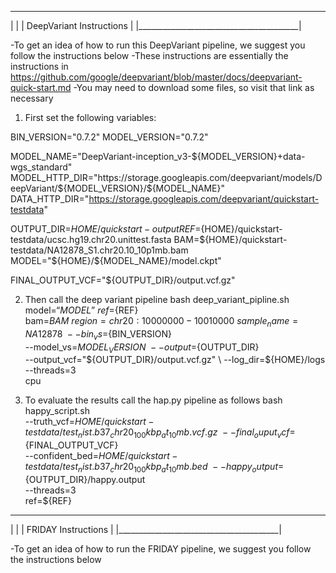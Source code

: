  ________________________________________
|                                        |
|    DeepVariant Instructions            |
|________________________________________|

-To get an idea of how to run this DeepVariant pipeline, we suggest you follow the instructions below
-These instructions are essentially the instructions in https://github.com/google/deepvariant/blob/master/docs/deepvariant-quick-start.md
-You may need to download some files, so visit that link as necessary


1. First set the following variables:

BIN_VERSION="0.7.2"
MODEL_VERSION="0.7.2"

MODEL_NAME="DeepVariant-inception_v3-${MODEL_VERSION}+data-wgs_standard"
MODEL_HTTP_DIR="https://storage.googleapis.com/deepvariant/models/DeepVariant/${MODEL_VERSION}/${MODEL_NAME}"
DATA_HTTP_DIR="https://storage.googleapis.com/deepvariant/quickstart-testdata"

OUTPUT_DIR=${HOME}/quickstart-output
REF=${HOME}/quickstart-testdata/ucsc.hg19.chr20.unittest.fasta
BAM=${HOME}/quickstart-testdata/NA12878_S1.chr20.10_10p1mb.bam
MODEL="${HOME}/${MODEL_NAME}/model.ckpt"

FINAL_OUTPUT_VCF="${OUTPUT_DIR}/output.vcf.gz"

2. Then call the deep variant pipeline
bash deep_variant_pipline.sh \
	model=“${MODEL}” \
	ref=${REF} \
	bam=${BAM} \
	region=chr20:10000000-10010000 \
	sample_name=NA12878 \
	--bin_vs=${BIN_VERSION} \
	--model_vs=${MODEL_VERSION} \
	--output=${OUTPUT_DIR} \
	--output_vcf="${OUTPUT_DIR}/output.vcf.gz" \
	--log_dir=${HOME}/logs \
	--threads=3 \
	cpu 

3. To evaluate the results call the hap.py pipeline as follows
bash happy_script.sh  \
	--truth_vcf=${HOME}/quickstart-testdata/test_nist.b37_chr20_100kbp_at_10mb.vcf.gz  \
	--final_ouput_vcf=${FINAL_OUTPUT_VCF}  \
	--confident_bed=${HOME}/quickstart-testdata/test_nist.b37_chr20_100kbp_at_10mb.bed  \
	--happy_output=${OUTPUT_DIR}/happy.output \
	--threads=3 \
	ref=${REF}  


 ________________________________________
|                                        |
|    FRIDAY Instructions                 |
|________________________________________|

-To get an idea of how to run the FRIDAY pipeline, we suggest you follow the instructions below



